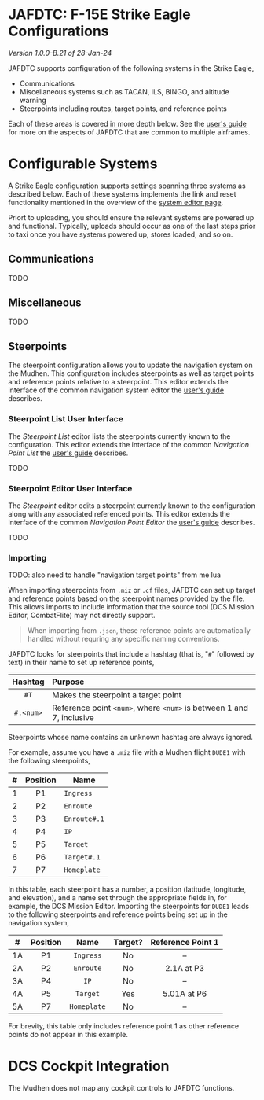 # JAFDTC: F-15E Strike Eagle Configurations

*Version 1.0.0-B.21 of 28-Jan-24*

JAFDTC supports configuration of the following systems in the Strike Eagle,

- Communications
- Miscellaneous systems such as TACAN, ILS, BINGO, and altitude warning
- Steerpoints including routes, target points, and reference points

Each of these areas is covered in more depth below. See the
[user's guide](https://github.com/51st-Vfw/JAFDTC/tree/master/doc)
for more on the aspects of JAFDTC that are common to multiple airframes.

# Configurable Systems

A Strike Eagle configuration supports settings spanning three systems as described below. Each
of these systems implements the link and reset functionality mentioned in the overview of the
[system editor page](https://github.com/51st-Vfw/JAFDTC/tree/master/doc/README.md#system-editor-page).

Priort to uploading, you should ensure the relevant systems are powered up and functional.
Typically, uploads should occur as one of the last steps prior to taxi once you have systems
powered up, stores loaded, and so on.

## Communications

TODO

## Miscellaneous

TODO

## Steerpoints

The steerpoint configuration allows you to update the navigation system on the Mudhen. This
configuration includes steerpoints as well as target points and reference points relative to a
steerpoint. This editor extends the interface of the common navigation system editor the
[user's guide](https://github.com/51st-Vfw/JAFDTC/tree/master/doc/README.md#navigation-system-editors)
describes.

### Steerpoint List User Interface

The *Steerpoint List* editor lists the steerpoints currently known to the configuration.
This editor extends the interface of the common *Navigation Point List* the
[user's guide](https://github.com/51st-Vfw/JAFDTC/tree/master/doc/README.md#navigation-point-list)
describes.

TODO

### Steerpoint Editor User Interface

The *Steerpoint* editor edits a steerpoint currently known to the configuration along with any
associated referenced points. This editor extends the interface of the common
*Navigation Point Editor* the
[user's guide](https://github.com/51st-Vfw/JAFDTC/tree/master/doc/README.md#navigation-point-editor)
describes.

TODO

### Importing

TODO: also need to handle "navigation target points" from me lua

When importing steerpoints from `.miz` or `.cf` files, JAFDTC can set up target and reference
points based on the steerpoint names provided by the file. This allows imports to include
information that the source tool (DCS Mission Editor, CombatFlite) may not directly support.

> When importing from `.json`, these reference points are automatically handled without
> requring any specific naming conventions.

JAFDTC looks for steerpoints that include a hashtag (that is, "`#`" followed by text) in their
name to set up reference points,

| Hashtag   |Purpose|
|:---------:|:------|
| `#T`      | Makes the steerpoint a target point |
| `#.<num>` | Reference point `<num>`, where `<num>` is between 1 and 7, inclusive |

Steerpoints whose name contains an unknown hashtag are always ignored.

For example, assume you have a `.miz` file with a Mudhen flight `DUDE1` with the following
steerpoints,

| # | Position | Name |
|:-:|:--------:|------|
| 1 |    P1    | `Ingress` |
| 2 |    P2    | `Enroute` |
| 3 |    P3    | `Enroute#.1` |
| 4 |    P4    | `IP` |
| 5 |    P5    | `Target` |
| 6 |    P6    | `Target#.1` |
| 7 |    P7    | `Homeplate` |

In this table, each steerpoint has a number, a position (latitude, longitude, and elevation),
and a name set through the appropriate fields in, for example, the DCS Mission Editor.
Importing the steerpoints for `DUDE1` leads to the following steerpoints and reference
points being set up in the navigation system,

| #  | Position | Name        | Target? | Reference Point 1 |
|:--:|:--------:|:-----------:|:-------:|:-----------------:|
| 1A |    P1    | `Ingress`   | No      | &ndash;
| 2A |    P2    | `Enroute`   | No      | 2.1A at P3
| 3A |    P4    | `IP`        | No      | &ndash;
| 4A |    P5    | `Target`    | Yes     | 5.01A at P6
| 5A |    P7    | `Homeplate` | No      | &ndash;

For brevity, this table only includes reference point 1 as other reference points do not appear
in this example.

# DCS Cockpit Integration

The Mudhen does not map any cockpit controls to JAFDTC functions.